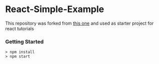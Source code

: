 # React-Simple-Example

This repository was forked from [this one](https://github.com/StephenGrider/ReduxSimpleStarter) and used as starter project for react tutorials

### Getting Started

```
> npm install
> npm start
```
